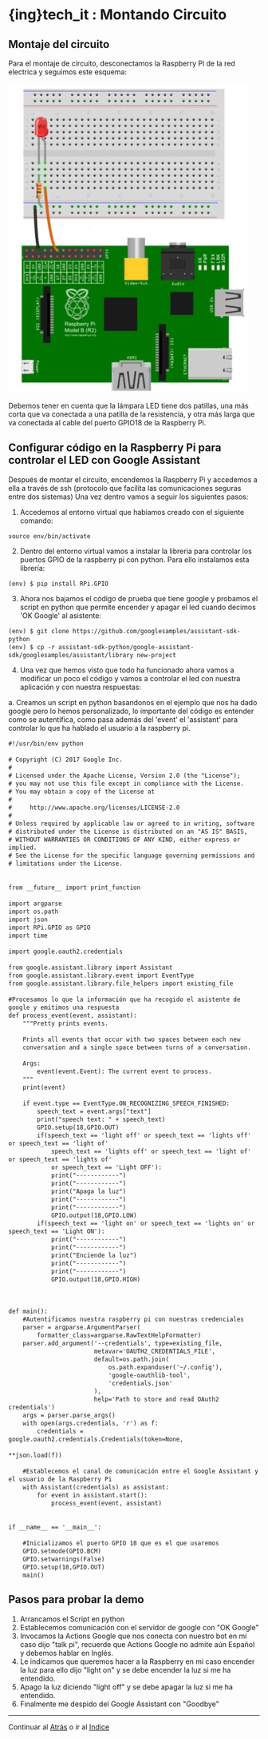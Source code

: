 # {ing}tech_it : Montando Circuito

## Montaje del circuito

Para el montaje de circuito, desconectamos la Raspberry Pi de la red electrica y seguimos este esquema:

![CIRCUITO](./images/circuito_led_raspberry_pi.jpg)


Debemos tener en cuenta que la lámpara LED tiene dos patillas, una más corta que va conectada a una patilla de la resistencia, y otra más larga que va conectada al cable del puerto GPIO18 de la Raspberry Pi.

## Configurar código en la Raspberry Pi para controlar el LED con Google Assistant

Después de montar el circuito, encendemos la Raspberry Pi y accedemos a ella a través de ssh (protocolo que facilita las comunicaciones seguras entre dos sistemas) Una vez dentro vamos a seguir los siguientes pasos:

1.	Accedemos al entorno virtual que habiamos creado con el siguiente comando:

~~~
source env/bin/activate
~~~ 

2.	Dentro del entorno virtual vamos a instalar la librería para controlar los puertos GPIO de la raspberry pi con python. Para ello instalamos esta librería:

~~~
(env) $ pip install RPi.GPIO
~~~ 

3.	Ahora nos bajamos el código de prueba que tiene google y probamos el script en python que permite encender y apagar el led cuando decimos 'OK Google' al asistente:

~~~
(env) $ git clone https://github.com/googlesamples/assistant-sdk-python
(env) $ cp -r assistant-sdk-python/google-assistant-sdk/googlesamples/assistant/library new-project
~~~

4.	Una vez que hemos visto que todo ha funcionado ahora vamos a modificar un poco el código y vamos a controlar el led con nuestra aplicación y con nuestra respuestas:

a.	Creamos un script en python basandonos en el ejemplo que nos ha dado google pero lo hemos personalizado, lo importante del código es entender como se autentifica, como pasa además del 'event' el 'assistant' para controlar lo que ha hablado el usuario a la raspberry pi.

~~~
#!/usr/bin/env python

# Copyright (C) 2017 Google Inc.
#
# Licensed under the Apache License, Version 2.0 (the "License");
# you may not use this file except in compliance with the License.
# You may obtain a copy of the License at
#
#     http://www.apache.org/licenses/LICENSE-2.0
#
# Unless required by applicable law or agreed to in writing, software
# distributed under the License is distributed on an "AS IS" BASIS,
# WITHOUT WARRANTIES OR CONDITIONS OF ANY KIND, either express or implied.
# See the License for the specific language governing permissions and
# limitations under the License.


from __future__ import print_function

import argparse
import os.path
import json
import RPi.GPIO as GPIO
import time

import google.oauth2.credentials

from google.assistant.library import Assistant
from google.assistant.library.event import EventType
from google.assistant.library.file_helpers import existing_file

#Procesamos lo que la información que ha recogido el asistente de google y emitimos una respuesta
def process_event(event, assistant):
    """Pretty prints events.

    Prints all events that occur with two spaces between each new
    conversation and a single space between turns of a conversation.

    Args:
        event(event.Event): The current event to process.
    """
    print(event)

    if event.type == EventType.ON_RECOGNIZING_SPEECH_FINISHED:
        speech_text = event.args["text"]
        print("speech text: " + speech_text)
        GPIO.setup(18,GPIO.OUT)
        if(speech_text == 'light off' or speech_text == 'lights off' or speech_text == 'light of'
            speech_text == 'lights off' or speech_text == 'light of' or speech_text == 'lights of'
            or speech_text == 'Light OFF'):
            print("------------")
            print("------------")
            print("Apaga la luz")
            print("------------")
            print("------------")
            GPIO.output(18,GPIO.LOW)
        if(speech_text == 'light on' or speech_text == 'lights on' or speech_text == 'Light ON'):
            print("------------")
            print("------------")
            print("Enciende la luz")
            print("------------")
            print("------------")
            GPIO.output(18,GPIO.HIGH)



def main():
    #Autentificamos nuestra raspberry pi con nuestras credenciales
    parser = argparse.ArgumentParser(
        formatter_class=argparse.RawTextHelpFormatter)
    parser.add_argument('--credentials', type=existing_file,
                        metavar='OAUTH2_CREDENTIALS_FILE',
                        default=os.path.join(
                            os.path.expanduser('~/.config'),
                            'google-oauthlib-tool',
                            'credentials.json'
                        ),
                        help='Path to store and read OAuth2 credentials')
    args = parser.parse_args()
    with open(args.credentials, 'r') as f:
        credentials = google.oauth2.credentials.Credentials(token=None,
                                                            **json.load(f))

    #Establecemos el canal de comunicación entre el Google Assistant y el usuario de la Raspberry Pi
    with Assistant(credentials) as assistant:
        for event in assistant.start():
            process_event(event, assistant)


if __name__ == '__main__':

    #Inicializamos el puerto GPIO 18 que es el que usaremos
    GPIO.setmode(GPIO.BCM)
    GPIO.setwarnings(False)
    GPIO.setup(18,GPIO.OUT)
    main()

~~~

## Pasos para probar la demo

1.	Arrancamos el Script en python
2.	Establecemos comunicación con el servidor de google con "OK Google"
3.	Invocamos la Actions Google que nos conecta con nuestro bot en mi caso dijo "talk pi", recuerde que Actions Google no admite aún Español y debemos hablar en Inglés.
4.	Le indicamos que queremos hacer a la Raspberry en mi caso encender la luz para ello dijo "light on" y se debe encender la luz si me ha entendido.
5.	Apago la luz diciendo "light off" y se debe apagar la luz si me ha entendido.
6.	Finalmente me despido del Google Assistant con "Goodbye"



--------
Continuar al  [Atrás](./creando_dialog_flow_y_action_google.md) o ir al [Indice](./index.md)
